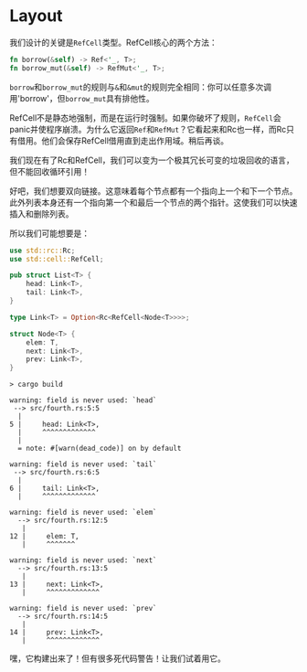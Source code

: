# Layout

我们设计的关键是`RefCell`类型。RefCell核心的两个方法：

```rust ,ignore
fn borrow(&self) -> Ref<'_, T>;
fn borrow_mut(&self) -> RefMut<'_, T>;
```

`borrow`和`borrow_mut`的规则与`&`和`&mut`的规则完全相同：你可以任意多次调用'borrow'，但`borrow_mut`具有排他性。

RefCell不是静态地强制，而是在运行时强制。如果你破坏了规则，`RefCell`会panic并使程序崩溃。为什么它返回`Ref`和`RefMut`？它看起来和Rc也一样，而Rc只有借用。他们会保存RefCell借用直到走出作用域。稍后再谈。

我们现在有了Rc和RefCell，我们可以变为一个极其冗长可变的垃圾回收的语言，但不能回收循环引用！

好吧，我们想要双向链接。这意味着每个节点都有一个指向上一个和下一个节点。此外列表本身还有一个指向第一个和最后一个节点的两个指针。这使我们可以快速插入和删除列表。

所以我们可能想要是：

```rust ,ignore
use std::rc::Rc;
use std::cell::RefCell;

pub struct List<T> {
    head: Link<T>,
    tail: Link<T>,
}

type Link<T> = Option<Rc<RefCell<Node<T>>>>;

struct Node<T> {
    elem: T,
    next: Link<T>,
    prev: Link<T>,
}
```

```text
> cargo build

warning: field is never used: `head`
 --> src/fourth.rs:5:5
  |
5 |     head: Link<T>,
  |     ^^^^^^^^^^^^^
  |
  = note: #[warn(dead_code)] on by default

warning: field is never used: `tail`
 --> src/fourth.rs:6:5
  |
6 |     tail: Link<T>,
  |     ^^^^^^^^^^^^^

warning: field is never used: `elem`
  --> src/fourth.rs:12:5
   |
12 |     elem: T,
   |     ^^^^^^^

warning: field is never used: `next`
  --> src/fourth.rs:13:5
   |
13 |     next: Link<T>,
   |     ^^^^^^^^^^^^^

warning: field is never used: `prev`
  --> src/fourth.rs:14:5
   |
14 |     prev: Link<T>,
   |     ^^^^^^^^^^^^^
```

嘿，它构建出来了！但有很多死代码警告！让我们试着用它。
